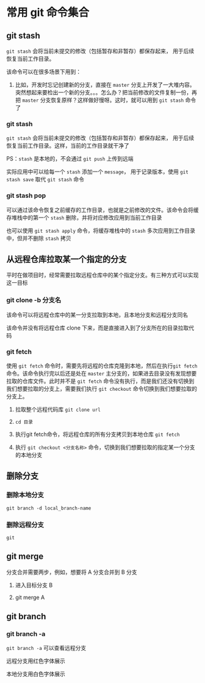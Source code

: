 # 常用 git 命令集合

## git stash

`git stash` 会将当前未提交的修改（包括暂存和非暂存）都保存起来， 用于后续恢复当前工作目录。

该命令可以在很多场景下用到：
1. 比如，开发时忘记创建新的分支，直接在 `master` 分支上开发了一大堆内容。突然想起来要检出一个新的分支。。。怎么办？把当前修改的文件复制一份，再把 `master` 分支恢复原样？这样做好慢呀。这时，就可以用到 `git stash` 命令了


### git stash

`git stash` 会将当前未提交的修改（包括暂存和非暂存）都保存起来， 用于后续恢复当前工作目录。这样，当前的工作目录就干净了

PS：`stash` 是本地的，不会通过 `git push` 上传到远端

实际应用中可以给每一个 `stash` 添加一个 `message`， 用于记录版本，使用 `git stash save` 取代 `git stash` 命令

### git stash pop

可以通过该命令恢复之前缓存的工作目录，也就是之前修改的文件。该命令会将缓存堆栈中的第一个 `stash` 删除，并将对应修改应用到当前工作目录

也可以使用 `git stash apply` 命令，将缓存堆栈中的 `stash` 多次应用到工作目录中，但并不删除 `stash` 拷贝

## 从远程仓库拉取某一个指定的分支

平时在做项目时，经常需要拉取远程仓库中的某个指定分支。有三种方式可以实现这一目标

### git clone -b 分支名

该命令可以将远程仓库中的某一分支拉取到本地，且本地分支和远程分支同名

该命令并没有将远程仓库 clone 下来，而是直接进入到了分支所在的目录拉取代码

### git fetch

使用 `git fetch` 命令时，需要先将远程的仓库克隆到本地，然后在执行`git fetch` 命令。该命令执行完以后还是处在 `master` 主分支的，如果进去目录没有发现想要拉取的仓库文件。此时并不是 `git fetch` 命令没有执行，而是我们还没有切换到我们想要拉取的分支上，需要我们执行 `git checkout` 命令切换到我们想要拉取的分支上。

1. 拉取整个远程代码库 `git clone url`

2. `cd 目录`

3. 执行git fetch命令，将远程仓库的所有分支拷贝到本地仓库 `git fetch`

4. 执行 `git checkout <分支名称>` 命令，切换到我们想要拉取的指定某一个分支的本地分支


## 删除分支

### 删除本地分支

`git branch -d local_branch-name`

### 删除远程分支

`git `

## git merge

分支合并需要两步，例如，想要将 A 分支合并到 B 分支

1. 进入目标分支 B

2. git merge A

## git branch

### git branch -a

`git branch -a` 可以查看远程分支

远程分支用红色字体展示

本地分支用白色字体展示